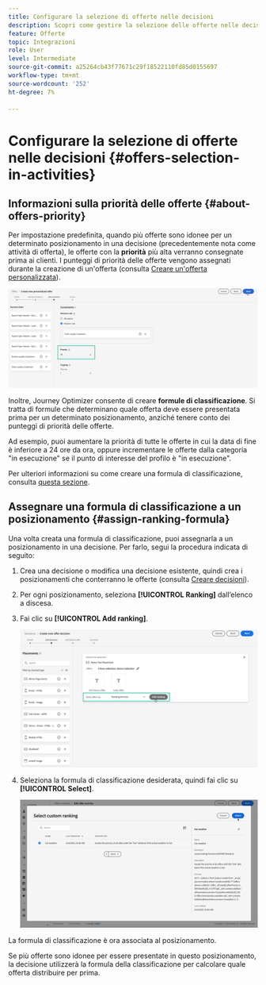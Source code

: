 ```yaml
---
title: Configurare la selezione di offerte nelle decisioni
description: Scopri come gestire la selezione delle offerte nelle decisioni.
feature: Offerte
topic: Integrazioni
role: User
level: Intermediate
source-git-commit: a25264cb43f77671c29f18522110fd85d0155697
workflow-type: tm+mt
source-wordcount: '252'
ht-degree: 7%

---
```


# Configurare la selezione di offerte nelle decisioni {#offers-selection-in-activities}

## Informazioni sulla priorità delle offerte {#about-offers-priority}

Per impostazione predefinita, quando più offerte sono idonee per un determinato posizionamento in una decisione (precedentemente nota come attività di offerta), le offerte con la **priorità** più alta verranno consegnate prima ai clienti. I punteggi di priorità delle offerte vengono assegnati durante la creazione di un&#39;offerta (consulta [Creare un&#39;offerta personalizzata](../offer-library/creating-personalized-offers.md)).

![](../../assets/offer-priority.png)

Inoltre, Journey Optimizer consente di creare **formule di classificazione**. Si tratta di formule che determinano quale offerta deve essere presentata prima per un determinato posizionamento, anziché tenere conto dei punteggi di priorità delle offerte.

Ad esempio, puoi aumentare la priorità di tutte le offerte in cui la data di fine è inferiore a 24 ore da ora, oppure incrementare le offerte dalla categoria &quot;in esecuzione&quot; se il punto di interesse del profilo è &quot;in esecuzione&quot;.

Per ulteriori informazioni su come creare una formula di classificazione, consulta [questa sezione](../offer-library/create-ranking-formulas.md).

## Assegnare una formula di classificazione a un posizionamento {#assign-ranking-formula}

Una volta creata una formula di classificazione, puoi assegnarla a un posizionamento in una decisione. Per farlo, segui la procedura indicata di seguito:

1. Crea una decisione o modifica una decisione esistente, quindi crea i posizionamenti che conterranno le offerte (consulta [Creare decisioni](../offer-activities/create-offer-activities.md)).

1. Per ogni posizionamento, seleziona **[!UICONTROL Ranking]** dall’elenco a discesa.

1. Fai clic su **[!UICONTROL Add ranking]**.

   ![](../../assets/offer-activity-ranking.png)

1. Seleziona la formula di classificazione desiderata, quindi fai clic su **[!UICONTROL Select]**.

   ![](../../assets/ranking-selection.png)

La formula di classificazione è ora associata al posizionamento.

Se più offerte sono idonee per essere presentate in questo posizionamento, la decisione utilizzerà la formula della classificazione per calcolare quale offerta distribuire per prima.
